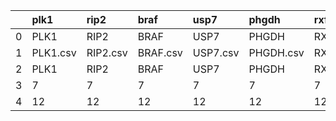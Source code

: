 |    | plk1     | rip2     | braf     | usp7     | phgdh     | rxfp1     | mglur2     | pkci     | ido1     |
|---:|:---------|:---------|:---------|:---------|:----------|:----------|:-----------|:---------|:---------|
|  0 | PLK1     | RIP2     | BRAF     | USP7     | PHGDH     | RXFP1     | mGluR2     | PKCi     | IDO1     |
|  1 | PLK1.csv | RIP2.csv | BRAF.csv | USP7.csv | PHGDH.csv | RXFP1.csv | mGluR2.csv | PKCi.csv | IDO1.csv |
|  2 | PLK1     | RIP2     | BRAF     | USP7     | PHGDH     | RXFP1     | mGluR2     | PKCi     | IDO1     |
|  3 | 7        | 7        | 7        | 7        | 7         | 7         | 7          | 3        | 7        |
|  4 | 12       | 12       | 12       | 12       | 12        | 12        | 12         | 8        | 12       |